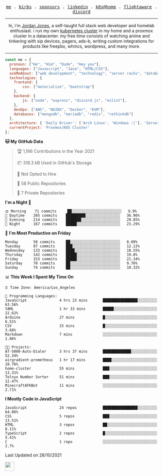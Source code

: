 <p align="center">
  <samp>
    <a href="https://jordanjones.org/">me</a> .
    <a href="https://twitter.com/kashalls">birbs</a> .
    <a href="https://github.com/sponsors/kashalls">sponsors</a> .
    <a href="https://linkedin.com/in/jordpjones">linkedin</a> .
    <a href="https://github.com/kashalls/home-cluster">k8s@home</a> .
    <a href="https://flightaware.com/adsb/stats/user/kashalls">flightaware</a> .
    <a href="https://discord.gg/ctgrp8k">discord</a>
  </samp>
</p>

---

<p align="center">hi, i'm <a href="https://jordanjones.org/">Jordan Jones</a>, a self-taught full stack web developer and homelab enthusiast. i run my own <a href="https://github.com/kashalls/home-cluster">kubernetes cluster</a> in my home and a proxmox cluster in a datacenter. my free time consists of watching anime and tinkering with sip devices, pagers, ads-b, writing custom integrations for products like freepbx, whmcs, wordpress, and many more.</p>

---


```javascript
const me = {
  pronoun: ["He", "Him", "Dude", "Hey you"],
  languages: ["Javascript", "Java", "HTML/CSS"],
  askMeAbout: ["web development", "technology", "server racks", "databases"],
  technologies: {
    frontend: {
        css: ["materialize", "bootstrap"]
    },
    backend: {
        js: ["node", "express", "discord.js", "eslint"],
    },
    devOps: ["AWS", "NGINX", "Docker", "KVM"],
    databases: ["mongodb", "mariadb", "redis", "rethinkdb"]
  },
  architecture: { 'Daily Driver': ['Arch Linux', 'Windows :['], 'Server Applications': 'Ubuntu Focal' },
  currentProject: 'Proxmox/K8S Cluster'
};
```

<!--START_SECTION:waka-->
**🐱 My GitHub Data** 

> 🏆 1,166 Contributions in the Year 2021
 > 
> 📦 318.3 kB Used in GitHub's Storage 
 > 
> 🚫 Not Opted to Hire
 > 
> 📜 58 Public Repositories 
 > 
> 🔑 7 Private Repositories  
 > 
**I'm a Night 🦉** 

```text
🌞 Morning    71 commits     ██░░░░░░░░░░░░░░░░░░░░░░░   9.9% 
🌆 Daytime    265 commits    █████████░░░░░░░░░░░░░░░░   36.96% 
🌃 Evening    214 commits    ███████░░░░░░░░░░░░░░░░░░   29.85% 
🌙 Night      167 commits    █████░░░░░░░░░░░░░░░░░░░░   23.29%

```
📅 **I'm Most Productive on Friday** 

```text
Monday       58 commits     ██░░░░░░░░░░░░░░░░░░░░░░░   8.09% 
Tuesday      87 commits     ███░░░░░░░░░░░░░░░░░░░░░░   12.13% 
Wednesday    133 commits    ████░░░░░░░░░░░░░░░░░░░░░   18.55% 
Thursday     142 commits    █████░░░░░░░░░░░░░░░░░░░░   19.8% 
Friday       153 commits    █████░░░░░░░░░░░░░░░░░░░░   21.34% 
Saturday     70 commits     ██░░░░░░░░░░░░░░░░░░░░░░░   9.76% 
Sunday       74 commits     ██░░░░░░░░░░░░░░░░░░░░░░░   10.32%

```


📊 **This Week I Spent My Time On** 

```text
⌚︎ Time Zone: America/Los_Angeles

💬 Programming Languages: 
JavaScript               4 hrs 23 mins       ████████████████░░░░░░░░░   63.56% 
YAML                     1 hr 33 mins        █████░░░░░░░░░░░░░░░░░░░░   22.62% 
Arduino                  27 mins             █░░░░░░░░░░░░░░░░░░░░░░░░   6.51% 
CSV                      15 mins             █░░░░░░░░░░░░░░░░░░░░░░░░   3.68% 
Markdown                 7 mins              ░░░░░░░░░░░░░░░░░░░░░░░░░   1.86%

🐱‍💻 Projects: 
AT-5000-Auto-Dialer      3 hrs 37 mins       █████████████░░░░░░░░░░░░   52.34% 
airgradient-prometheus   1 hr 17 mins        ████░░░░░░░░░░░░░░░░░░░░░   18.76% 
home-cluster             55 mins             ███░░░░░░░░░░░░░░░░░░░░░░   13.31% 
Telnyx Number Sorter     51 mins             ███░░░░░░░░░░░░░░░░░░░░░░   12.47% 
MinecraftAFKBot          11 mins             ░░░░░░░░░░░░░░░░░░░░░░░░░   2.71%

```

**I Mostly Code in JavaScript** 

```text
JavaScript               24 repos            ████████████████░░░░░░░░░   64.86% 
CSS                      5 repos             ███░░░░░░░░░░░░░░░░░░░░░░   13.51% 
HTML                     3 repos             ██░░░░░░░░░░░░░░░░░░░░░░░   8.11% 
TypeScript               2 repos             █░░░░░░░░░░░░░░░░░░░░░░░░   5.41% 
C                        1 repo              ░░░░░░░░░░░░░░░░░░░░░░░░░   2.7%

```



 Last Updated on 28/10/2021
<!--END_SECTION:waka-->

<img src="https://media.giphy.com/media/WUlplcMpOCEmTGBtBW/giphy.gif" width="30">